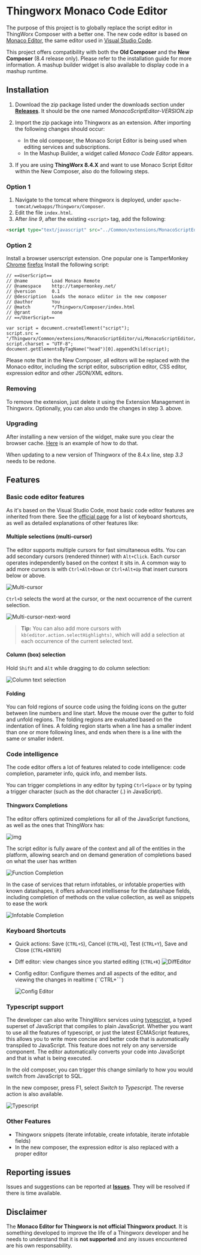 # Thingworx Monaco Code Editor

The purpose of this project is to globally replace the script editor in ThingWorx Composer with a better one.
The new code editor is based on [Monaco Editor](https://microsoft.github.io/monaco-editor/index.html), the same editor used in [Visual Studio Code](https://code.visualstudio.com/). 

This project offers compatibility with both the **Old Composer** and the **New Composer** (8.4 release only). Please refer to the installation guide for more information. A mashup builder widget is also available to display code in a mashup runtime.

## Installation


1. Download the zip package listed under the downloads section under [**Releases**](/placatus/MonacoScriptEditorWidget/releases). It should be the one named _MonacoScriptEditor-VERSION.zip_

2. Import the zip package into Thingworx as an extension. After importing the following changes should occur:

   * In the old composer, the Monaco Script Editor is being used when editing services and subscriptions.
   * In the Mashup Builder, a widget called _Monaco Code Editor_ appears.

3. If you are using **ThingWorx 8.4.X** and want to use Monaco Script Editor within the New Composer, also do the following steps.

### Option 1
   1. Navigate to the tomcat where thingworx is deployed, under `apache-tomcat/webapps/Thingworx/Composer`. 
   2. Edit the file `index.html`.
   3. After _line 9_, after the existing `<script>` tag, add the following: 

   ```html
   <script type="text/javascript" src="../Common/extensions/MonacoScriptEditor/ui/MonacoScriptEditor/newComposer.bundle.js" charset="UTF-8"></script>
   ```
   
   
### Option 2

Install a browser userscript extension. One popular one is TamperMonkey [Chrome](https://chrome.google.com/webstore/detail/tampermonkey/dhdgffkkebhmkfjojejmpbldmpobfkfo) [firefox](https://addons.mozilla.org/ro/firefox/addon/tampermonkey/)
Install the following script:
```
// ==UserScript==
// @name         Load Monaco Remote
// @namespace    http://tampermonkey.net/
// @version      0.1
// @description  Loads the monaco editor in the new composer
// @author       You
// @match        */Thingworx/Composer/index.html
// @grant        none
// ==/UserScript==

var script = document.createElement("script");
script.src = "/Thingworx/Common/extensions/MonacoScriptEditor/ui/MonacoScriptEditor/newComposer.bundle.js";
script.charset = "UTF-8";
document.getElementsByTagName("head")[0].appendChild(script);
```
Please note that in the New Composer, all editors will be replaced with the Monaco editor, including the script editor, subscription editor, CSS editor, expression editor and other JSON/XML editors.

### Removing

To remove the extension, just delete it using the Extension Management in Thingworx. Optionally, you can also undo the changes in step 3. above.

### Upgrading

After installing a new version of the widget, make sure you clear the browser cache. [Here](https://en.wikipedia.org/wiki/Wikipedia:Bypass_your_cache#Cache_clearing_and_disabling) is an example of how to do that.

When updating to a new version of Thingworx of the 8.4.x line, step _3.3_ needs to be redone.


## Features
### Basic code editor features

As it's based on the Visual Studio Code, most basic code editor features are inherited from there. See the [official page](https://code.visualstudio.com/docs/editor/codebasics) for a list of keyboard shortcuts, as well as detailed explanations of other features like:
#### Multiple selections (multi-cursor)

The editor supports multiple cursors for fast simultaneous edits. You can add secondary cursors (rendered thinner) with `Alt+Click`. Each cursor operates independently based on the context it sits in. A common way to add more cursors is with `Ctrl+Alt+Down` or `Ctrl+Alt+Up` that insert cursors below or above.

![Multi-cursor](https://code.visualstudio.com/assets/docs/editor/codebasics/multicursor.gif)

`Ctrl+D` selects the word at the cursor, or the next occurrence of the current selection.

![Multi-cursor-next-word](https://code.visualstudio.com/assets/docs/editor/codebasics/multicursor-word.gif)

> **Tip:** You can also add more cursors with `kb(editor.action.selectHighlights)`, which will add a selection at each occurrence of the current selected text.
#### Column (box) selection

Hold `Shift` and `Alt` while dragging to do column selection:

![Column text selection](https://code.visualstudio.com/assets/docs/editor/codebasics/column-select.gif)
#### Folding

You can fold regions of source code using the folding icons on the gutter between line numbers and line start. Move the mouse over the gutter to fold and unfold regions. The folding regions are evaluated based on the indentation of lines. A folding region starts when a line has a smaller indent than one or more following lines, and ends when there is a line with the same or smaller indent.
### Code intelligence

The code editor offers a lot of features related to code intelligence: code completion, parameter info, quick info, and member lists. 

You can trigger completions in any editor by typing `Ctrl+Space` or by typing a trigger character (such as the dot character (.) in JavaScript).

#### Thingworx Completions

The editor offers optimized completions for all of the JavaScript functions, as well as the ones that ThingWorx has:

![img](https://i.imgur.com/59jpwpZ.gif)

The script editor is fully aware of the context and all of the entities in the platform, allowing search and on demand generation of completions based on what the user has written

![Function Completion](https://i.imgur.com/oU0m2pc.gif)

In the case of services that return infotables, or infotable properties with known datashapes, it offers advanced intellisense for the datashape fields, including completion of methods on the value collection, as well as snippets to ease the work

![Infotable Completion](https://i.imgur.com/TJfJ5sx.gif)


### Keyboard Shortcuts
* Quick actions: Save (`CTRL+S`), Cancel (`CTRL+Q`), Test (`CTRL+Y`), Save and Close (`CTRL+ENTER`)

* Diff editor: view changes since you started editing (`CTRL+K`)
  ![DiffEditor](http://i.imgur.com/1DywhM7.png)

* Config editor: Configure themes and all aspects of the editor, and viewing the changes in realtime (``CTRL+```)

  ![Config Editor](https://i.imgur.com/sBCAPP0.png)

### Typescript support

The developer can also write ThingWorx services using [typescript](https://www.typescriptlang.org/), a typed superset of JavaScript that compiles to plain JavaScript. Whether you want to use all the features of typescript, or just the latest ECMAScript features, this allows you to write more concise and better code that is automatically transpiled to JavaScript. This feature does not rely on any serverside component. The editor automatically converts your code into JavaScript and that is what is being executed.

In the old composer, you can trigger this change similarly to how you would switch from JavaScript to SQL.

In the new composer, press F1, select _Switch to Typescript_. The reverse action is also available.

![Typescript](https://i.imgur.com/O8SmVih.gif)

### Other Features
* Thingworx snippets (iterate infotable, create infotable, iterate infotable fields)
* In the new composer, the expression editor is also replaced with a proper editor

## Reporting issues

Issues and suggestions can be reported at [**Issues**](/placatus/MonacoScriptEditorWidget/issues). They will be resolved if there is time available.

## Disclaimer

The **Monaco Editor for Thingworx is not official Thingworx product**. It is something developed to improve the life of a Thingworx developer and he needs to understand that it is **not supported** and any issues encountered are his own responsability.
